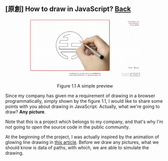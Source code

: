 ## [原創] How to draw in JavaScript? [Back](./../post.md)

<p align="center"><img width="70%" src="./preview.png" alt="draw in javascript" /></p>
<p align="center">Figure 1.1 A simple preview</p>

Since my company has given me a requirement of drawing in a browser programmatically, simply shown by the figure 1.1, I would like to share some points with you about drawing in JavaScript. Actually, what we're going to draw? **Any picture**.

Note that this is a project which belongs to my company, and that's why I'm not going to *open* the source code in the public community.

At the beginning of the project, I was actually inspired by the animation of glowing line drawing in [this article](./../../Programming/JavaScript/webgl/canvas/line_drawing/line_drawing.md). Before we draw any pictures, what we should know is data of paths, with which, we are able to simulate the drawing.